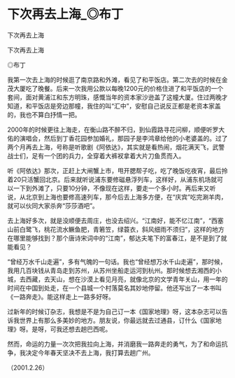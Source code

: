 # 下次再去上海_◎布丁

下次再去上海

下次再去上海

◎布丁

我第一次去上海的时候逛了南京路和外滩，看见了和平饭店。第二次去的时候在金茂大厦吃了晚餐。后来一次我用公款以每晚1200元的价格住进了和平饭店的一个套间，面对黄浦江和东方明珠，感慨当年的资本家沙逊盖了这幢大厦。住过两晚才知道，和平饭店是旁边那幢，我住的叫“汇中”，安慰自己说反正都是老资本家盖的，我也不算白抒情一把。

2000年的时候更往上海走，在衡山路不醉不归，到仙霞路寻花问柳，顺便听罗大佑的演唱会，然后到丁香花园参加婚礼，那园子是李鸿章给他的小老婆盖的。过了两个月再去上海，号称是听歌剧《阿依达》，其实就是看热闹，烟花满天飞，武警战士们，足有一个团的兵力，全穿着大裤衩拿着大片刀鱼贯而入。

听《阿依达》那次，正赶上大闸蟹上市，甩开腮帮子吃，吃了晚饭吃夜宵，最后拎着20只活蟹回北京。后来就听说浦东要修磁悬浮列车，这样好，从浦东机场就可以一下到外滩了，只要10分钟，不像现在这样，要走一个多小时。再后来又听说，从北京到上海也要修高速列车，那今后去上海多方便，在“庆宾”吃完涮羊肉，就可以伙同大家杀奔“莎莎酒吧”。

去上海好多次，就是没顺便去周庄，也没去绍兴。“江南好，能不忆江南”，“西塞山前白鹭飞，桃花流水鳜鱼肥，青箬笠，绿蓑衣，斜风细雨不须归”，这样的地方在哪里能够找到？那个唐诗宋词中的“江南”，郁达夫笔下的富春江，是不是到了就能看见？

“曾经万水千山走遍”，多有气魄的一句话。我也“曾经想万水千山走遍”，那时候，我用几百块钱从青岛走到苏州，从苏州坐船走运河到杭州。那时候想去湘西的小城，去西藏，去天山，想在沙漠上看见月亮，就像北京的文学青年关山，用一年的时间在中国到处走，在一个县城一个村落莫名其妙地停留。他还写出了一本书叫《一路奔走》。能这样走上一路多好呀。

过新年的时候订杂志，我想是不是为自己订一本《国家地理》呀，这本杂志可以告诉我世界上有那么多美妙的地方。朋友说，你最远就去过通县，订什么《国家地理》呀。是呀，可我还想去趟巴西呢。

然而，命运的力量一次次把我拉向上海，并消磨我一路奔走的勇气，为了和命运抗争，我决定今年春天坚决不去上海，我打算去趟广州。

（2001.2.26）